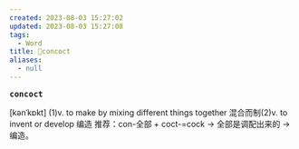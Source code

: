 ```yaml
---
created: 2023-08-03 15:27:02
updated: 2023-08-03 15:27:08
tags:
  - Word
title: 📖concoct
aliases:
  - null
---
```


<pre><strong>concoct</strong></pre>
[kənˈkɒkt]
(1)v. to make by mixing different things together 混合⽽制(2)v. to invent or develop 编造
推荐：con-全部 + coct-=cock → 全部是调配出来的 → 编造。